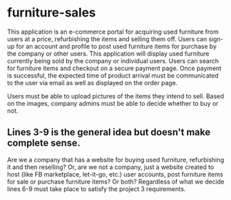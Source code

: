 # furniture-sales

This application is an e-commerce portal for acquiring used furniture from users at a price, refurbishing the items and selling them off. 
Users can sign-up for an account and profile to post used furniture items for purchase by the company or other users.
This application will display used furniture currently being sold by the company or individual users.
Users can search for furniture items and checkout on a secure payment page. 
Once payment is successful, the expected time of product arrival must be communicated to the user via email as well as displayed on the order page.
<!-- Users must also be able to sell used furniture to the company.  -->
Users must be able to upload pictures of the items they intend to sell. Based on the images, company admins must be able to decide whether to buy or not.

## Lines 3-9 is the general idea but doesn't make complete sense.

Are we a company that has a website for buying used furniture, refurbishing it and then reselling? Or, are we not a company, just a website created to host (like FB marketplace, let-it-go, etc.) user accounts, post furniture items for sale or purchase furniture items? Or both?
Regardless of what we decide lines 6-9 must take place to satisfy the project 3 requirements.


